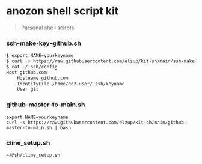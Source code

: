 # anozon shell script kit

> Parsonal shell scirpts

### ssh-make-key-github.sh

```sh
$ export NAME=yourkeyname
$ curl -s https://raw.githubusercontent.com/elzup/kit-sh/main/ssh-make-key-github.sh | sh
$ cat ~/.ssh/config
Host github.com
    Hostname github.com
    IdentityFile /home/ec2-user/.ssh/keyname
    User git
```

### github-master-to-main.sh

```
export NAME=yourkeyname
curl -s https://raw.githubusercontent.com/elzup/kit-sh/main/github-master-to-main.sh | bash
```

### cline_setup.sh

```
~/@sh/cline_setup.sh
```
